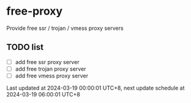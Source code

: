 
# free-proxy
Provide free ssr / trojan / vmess proxy servers


## TODO list
- [ ] add free ssr proxy server
- [ ] add free trojan proxy server
- [ ] add free vmess proxy server

Last updated at 2024-03-19 00:00:01 UTC+8, next update schedule at 2024-03-19 06:00:01 UTC+8

